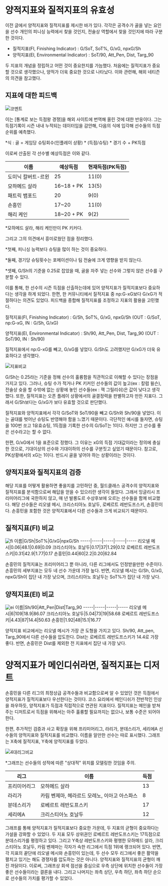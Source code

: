 # 양적지표와 질적지표의 유효성

 이전 글에서 양적지표와 질적지표를 제시한 바가 있다. 각각은 공격수가 골을 넣는 요인을 선수 개인의 피니싱 능력에서 찾을 것인지, 전술상 역할에서 찾을 것인지에 따라 구분한 것이다. 

* 질적지표(FI, Finishing Indicator) : G/SoT, SoT%, G/xG, npxG/Sh
* 양적지표(EI, Environmental Indicator) : SoT/90, Att_Pen, Dist, Targ_90


 두 지표의 개념을 정립하고 어떤 것이 중요한지를 가늠했다. 처음에는 질적지표가 중요할 것으로 생각했으나, 양적가 더욱 중요한 것으로 나타났다. 이와 관련해, 해외 네티즌의 의견을 참고했다. 

## 지표에 대한 피드백

![코멘트](https://user-images.githubusercontent.com/75112520/103150877-d3097180-47bb-11eb-8980-4829d6820604.png)

 이는 [통계로 보는 득점왕 경쟁]을 해외 사이트에 번역해 올린 것에 대한 반응이다. 그는 득점기록이 시즌 내내 누적되는 데이터임을 감안해, 다음의 식에 입각해 선수들의 득점순위를 예측했다. 

*식 : 골 = 게임당 슈팅회수(인플레이 상황) * (득점/슈팅) * 경기 수 + PK득점

 이로써 산출된 각 선수별 예상득점은 이와 같다. 

이름|예상득점|현재득점(PK득점)
-----|-----|-----
도미닉 칼버트-르윈|25|11(0)
모하메드 살라|16~18 + PK |13(5)
패트릭 뱀포드|20|9(0)
손흥민|17~20|11(0)
해리 케인|18~20 + PK|9(2)

*모하메드 살라, 해리 케인만이 PK 키커다. 

  그리고 그의 의견에서 흥미로웠던 점을 정리했다. 
 
 *첫째, 피니싱 능력보다 슈팅을 많이 하는 것이 중요하다. 
 
 *둘째, 경기당 슈팅횟수는 포메이션이나 팀 전술에 크게 영향을 받지 않는다. 
 
 *셋째,  G/Sh의 기준을 0.25로 잡았을 때, 골을 자주 넣는 선수와 그렇지 않은 선수를 구분할 수 있다. 

 이를 통해, 한 선수의 시즌 득점을 산출하는데에 있어 양적지표가 질적지표보다 중요하다는 생각을 하게 되었다. 한편, 한 커뮤니티에서 질적지표 중 np:G-xG보다 G/xG가 적절하다는 의견도 있었다. 피드백을 종합해 질적지표를 조정하고 지표의 활용을 고민했다. 

질적지표(FI, Finishing Indicator) : G/Sh, SoT%, G/xG, npxG/Sh (OUT : G/SoT, np:G-xG, IN : G/Sh, G/xG)

양적지표(EI, Environmental Indicator) : Sh/90, Att_Pen, Dist, Targ_90 (OUT : SoT/90, IN : Sh/90)

 질적지표에서 np:G-xG를 빼고, G/xG를 넣었다. G/Sh도 고려했지만 G/xG가 더욱 유효하다고 생각했다. 
 
![지표비교](https://user-images.githubusercontent.com/75112520/103151282-f1716c00-47bf-11eb-9781-de11f92fea8d.png)
 
 G/Sh는 0.25라는 기준을 정해 선수의 훌륭함을 직관적으로 이해할 수 있다는 장점을 가지고 있다. 그러나, 슈팅 수가 적거나 PK 키커인 선수들의 값이 높고(ex : 칼럼 윌슨), 전술상 슛을 할 수밖에 없는 상황에 놓인 선수들(ex : 잭 그릴리쉬)은 값이 낮다고 생각했다. 또한, 질적지표는 오픈 플레이 상황에서의 골결정력을 판별하고자 만든 지표다. 그래서 G/Sh보다는 G/xG가 보다 유효할 것으로 판단했다. 

 질적지표와 양적지표에서 각각 G/SoT와 SoT/90을 빼고 G/Sh와 Sh/90을 넣었다. 이는 골대를 벗어난 슈팅도 반영해야 함을 느꼈기 때문이다. 극단적인 예시를 들자면, 슈팅을 100번 쏘고 1유효슈팅, 1득점을 기록한 선수의 G/SoT는 1이다. 하지만 그 선수를 좋은 선수라고는 할 수 없다. 

 한편, G/xG에서 1을 표준으로 정했다. 그 이유는 xG의 득점 기대값이라는 정의에 충실한 것으로, 기대이상의 선수와 기대이하의 선수를 구분짓고 싶었기 때문이다. 참고로, PK상황에서의 xG는 1이다. 반드시 골을 넣어야 하는 상황이라는 것이다. 
 
 
## 양적지표와 질적지표의 검증

 해당 지표를 어떻게 활용하면 좋을지를 고민하던 중, 월드클래스 공격수의 양적지표와 질적지표를 분석함으로써 해답을 얻을 수 있으리란 생각이 들었다. 그래서 잉글리시 프리미어리그에 국한하지 않고, 매 년 발롱도르 수상후보에 오르는 선수들을 함께 비교했다. 해당 선수들은 리오넬 메시, 크리스티아노 호날두, 로베르트 레반도프스키, 손흥민이다. 손흥민을 포함한 것은 양적지표에서 다른 선수들과 크게 비교되기 때문이다. 
 
## 질적지표(FI) 비교
![fi](https://user-images.githubusercontent.com/75112520/103154118-d65f2600-47d8-11eb-86e2-0809aa37ce4a.png)
이름|G/Sh|SoT%|G/xG|npxG/Sh
-----|-----|-----|-----|-----
리오넬 메시|0.06|48.1|0.69|0.09
크리스티아노 호날두|0.17|37|1.29|0.12
로베르트 레반도프스키|0.31|42.9|1.77|0.17
손흥민|0.44|60|2.2|0.20|62.84

 손흥민의 질적지표는 프리미어리그 뿐 아니라, 다른 리그에서도 인정받을만한 수준이다. 손흥민의 세부지표는 모두 네 선수 가운데 가장 높다. 반면, 리오넬 메시는 G/Sh, G/xG, npxG/Sh이 집단 내 가장 낮으며, 크리스티아노 호날두는 SoT%가 집단 내 가장 낮다. 

## 양적지표(EI) 비교
![ei](https://user-images.githubusercontent.com/75112520/103154122-d7905300-47d8-11eb-8c40-fcd239fbd859.png)
이름|Sh/90|Att_Pen|Dist|Targ_90
-----|-----|-----|-----
리오넬 메시|6|109|18.9|86.07
크리스티아노 호날두|5.04|73|19|58.68
로베르트 레반도프스키|4.43|87|14.4|50.63
손흥민|1.92|48|15.1|16.77

 양적지표 비교에서는 리오넬 메시가 가장 큰 도형을 가지고 있다. Sh/90, Att_pen, Targ_90에서 다른 선수들을 압도한다. Dist는 로베르트 레반도프스키가 14.4로 가장 좋다. 반면, 손흥민은 Dist를 제외한 전 지표에서 집단 내 가장 낮다. 
 
 
# 양적지표가 메인디쉬라면, 질적지표는 디저트
 손흥민을 다른 리그의 최정상급 공격수들과 비교함으로써 알 수 있었던 것은 득점에서 양적지표가 질적지표보다 우선한다는 것이다. 코스 요리에서 메인디쉬가 전반적인 인상을 좌우하듯, 양적지표가 득점과 직접적으로 연관된 지표이다. 질적지표는 메인을 받쳐주는 디저트로서 득점을 위해서는 아주 훌륭할 필요까지는 없으나, 보통 수준은 되어야 한다. 
 
 한편, 추가적인 검증과 사고 확장을 위해 프리미어리그, 라리가, 분데스리가, 세리에A 선수들의 양적지표와 질적지표를 비교했다. 이름을 알만한 선수는 따로 표시했다. 그래프는 X축에 질적지표, Y축에 양적지표를 두었다. 

![4대리그비교](https://user-images.githubusercontent.com/75112520/103154098-b891c100-47d8-11eb-8a8d-641f50cf0165.png)

*그래프는 선수들의 성적에 따른 "상대적" 위치를 모델링한 것임을 주의.

리그|이름|득점
-----|-----|-----
프리미어리그|모하메드 살라|13
라리가|카림 벤제마, 헤라르드 모레노, 이아고 아스파스|8
분데스리가|로베르트 레반도프스키|17
세리에A|크리스티아노 호날두|12


 그래프를 통해 양적지표가 질적지표보다 중요한 가운데, 두 지표의 균형이 중요하다는 가설을 강화할 수 있었다. 두 지표 모두 상위권인 로베르트 레반도프스키는 17득점으로 분데스리가를 평정하고 있다. 그리고 Y축상 레반도프스키와 평행한 모하메드 살라, 크리스티아노 호날두, 카림 벤제마는 각자가 속한 리그에서 득점 1위에 랭크되어 있다. 반면, 각 지표의 끝단에 리오넬 메시와 손흥민이 있는데, 두 선수 모두 리그에서 좋은 활약을 펼치고 있기는 해도 경쟁자를 압도하는 것은 아니다. 양적지표와 질적지표의 균형이 깨진 까닭이다. 이로써, 그래프상 회색 점선을 중심으로 우측 상단에 위치한 선수들이 가장 좋은 선수들이라는 결론을 내다. 그리고 나머지는 좌측 상단, 우측 하단, 좌측 하단 순으로 선수들의 가치를 평가할 수 있었다. 

 
 

